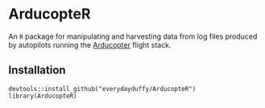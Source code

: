 # ArducopteR

An `R` package for manipulating and harvesting data from log files produced by autopilots running the [Arducopter](http://www.arducopter.co.uk/) flight stack.


## Installation

```
devtools::install_github("everydayduffy/ArducopteR")
library(ArducopteR)
```
